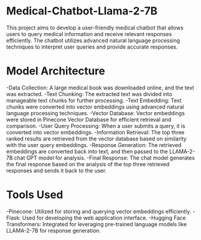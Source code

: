 # Medical-Chatbot-Llama-2-7B
This project aims to develop a user-friendly medical chatbot that allows users to query medical information and receive relevant responses efficiently. The chatbot utilizes advanced natural language processing techniques to interpret user queries and provide accurate responses.

# Model Architecture
-Data Collection: A large medical book was downloaded online, and the text was extracted.
-Text Chunking: The extracted text was divided into manageable text chunks for further processing.
-Text Embedding: Text chunks were converted into vector embeddings using advanced natural language processing techniques.
-Vector Database: Vector embeddings were stored in Pinecone Vector Database for efficient retrieval and comparison.
-User Query Processing: When a user submits a query, it is converted into vector embeddings.
-Information Retrieval: The top three ranked results are retrieved from the vector database based on similarity with the user query embeddings.
-Response Generation: The retrieved embeddings are converted back into text, and then passed to the LLAMA-2-7B chat GPT model for analysis.
-Final Response: The chat model generates the final response based on the analysis of the top three retrieved responses and sends it back to the user.

# Tools Used
-Pinecone: Utilized for storing and querying vector embeddings efficiently.
-Flask: Used for developing the web application interface.
-Hugging Face Transformers: Integrated for leveraging pre-trained language models like LLAMA-2-7B for response generation.

